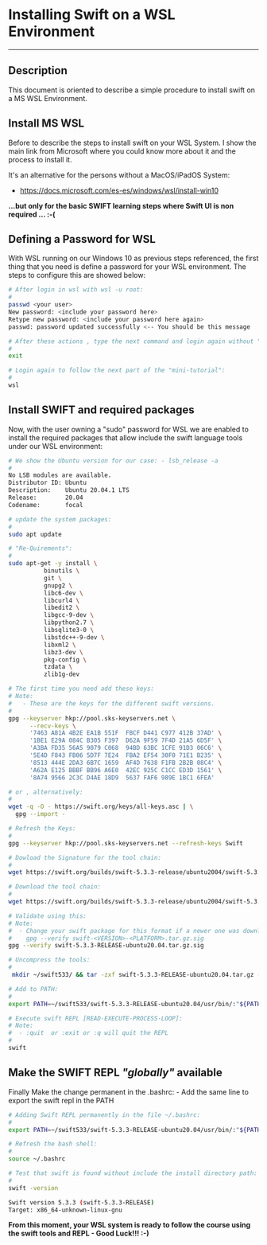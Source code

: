 # **Installing Swift on a WSL Environment**
---

## Description

This document is oriented to describe a simple procedure to install
swift on a MS WSL Environment.

## Install MS WSL

Before to describe the steps to install swift on your WSL System. 
I show the main link from Microsoft where you could know more about it and the process to install it. 

It's an alternative for the persons without a MacOS/iPadOS System:

- https://docs.microsoft.com/es-es/windows/wsl/install-win10

**...but only for the basic SWIFT learning steps where Swift UI is non required ... :-(**

##  Defining a Password for WSL

With WSL running on our Windows 10 as previous steps referenced, the first thing that you need is define a password for 
your WSL environment. The steps to configure this are showed below:

```bash
# After login in wsl with wsl -u root:
#
passwd <your user>
New password: <include your password here>
Retype new password: <include your password here again>
passwd: password updated successfully <-- You should be this message

# After these actions , type the next command and login again without "-u root" option:
#
exit

# Login again to follow the next part of the "mini-tutorial":
#
wsl
```

## Install SWIFT and required packages

Now, with the user owning a "sudo" password for WSL we are enabled to install the required packages that allow include
the swift language tools under our WSL environment:

```bash
# We show the Ubuntu version for our case: - lsb_release -a
#
No LSB modules are available.
Distributor ID: Ubuntu
Description:    Ubuntu 20.04.1 LTS
Release:        20.04
Codename:       focal

# update the system packages:
#
sudo apt update

# "Re-Quirements":
#
sudo apt-get -y install \
          binutils \
          git \
          gnupg2 \
          libc6-dev \
          libcurl4 \
          libedit2 \
          libgcc-9-dev \
          libpython2.7 \
          libsqlite3-0 \
          libstdc++-9-dev \
          libxml2 \
          libz3-dev \
          pkg-config \
          tzdata \
          zlib1g-dev

# The first time you need add these keys:
# Note: 
#   - These are the keys for the different swift versions.
#
gpg --keyserver hkp://pool.sks-keyservers.net \
      --recv-keys \
      '7463 A81A 4B2E EA1B 551F  FBCF D441 C977 412B 37AD' \
      '1BE1 E29A 084C B305 F397  D62A 9F59 7F4D 21A5 6D5F' \
      'A3BA FD35 56A5 9079 C068  94BD 63BC 1CFE 91D3 06C6' \
      '5E4D F843 FB06 5D7F 7E24  FBA2 EF54 30F0 71E1 B235' \
      '8513 444E 2DA3 6B7C 1659  AF4D 7638 F1FB 2B2B 08C4' \
      'A62A E125 BBBF BB96 A6E0  42EC 925C C1CC ED3D 1561' \
      '8A74 9566 2C3C D4AE 18D9  5637 FAF6 989E 1BC1 6FEA'

# or , alternatively:
#
wget -q -O - https://swift.org/keys/all-keys.asc | \
  gpg --import -

# Refresh the Keys:
#
gpg --keyserver hkp://pool.sks-keyservers.net --refresh-keys Swift

# Dowload the Signature for the tool chain:
#
wget https://swift.org/builds/swift-5.3.3-release/ubuntu2004/swift-5.3.3-RELEASE/swift-5.3.3-RELEASE-ubuntu20.04.tar.gz.sig

# Download the tool chain:
#
wget https://swift.org/builds/swift-5.3.3-release/ubuntu2004/swift-5.3.3-RELEASE/swift-5.3.3-RELEASE-ubuntu20.04.tar.gz

# Validate using this:
# Note:
#  - Change your swift package for this format if a newer one was downloaded by you: 
#    gpg --verify swift-<VERSION>-<PLATFORM>.tar.gz.sig
gpg --verify swift-5.3.3-RELEASE-ubuntu20.04.tar.gz.sig

# Uncompress the tools:
#
 mkdir ~/swift533/ && tar -zxf swift-5.3.3-RELEASE-ubuntu20.04.tar.gz -C ~/swift533/ -v

# Add to PATH:
#
export PATH=~/swift533/swift-5.3.3-RELEASE-ubuntu20.04/usr/bin/:"${PATH}"

# Execute swift REPL [READ-EXECUTE-PROCESS-LOOP]:
# Note:
#  - :quit  or :exit or :q will quit the REPL
#
swift
```

## Make the SWIFT REPL *"globally"* available

Finally Make the change permanent in the .bashrc: - Add the same line to export the swift repl in the PATH

```bash
# Adding Swift REPL permanently in the file ~/.bashrc:
#
export PATH=~/swift533/swift-5.3.3-RELEASE-ubuntu20.04/usr/bin/:"${PATH}"

# Refresh the bash shell:
#
source ~/.bashrc

# Test that swift is found without include the install directory path:
#
swift -version

Swift version 5.3.3 (swift-5.3.3-RELEASE)
Target: x86_64-unknown-linux-gnu

```

**From this moment, your WSL system is ready to follow the course using the swift tools and REPL - Good Luck!!! :-)**
